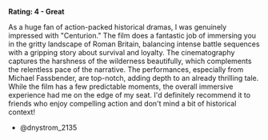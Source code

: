 **Rating: 4 - Great**

As a huge fan of action-packed historical dramas, I was genuinely impressed with "Centurion." The film does a fantastic job of immersing you in the gritty landscape of Roman Britain, balancing intense battle sequences with a gripping story about survival and loyalty. The cinematography captures the harshness of the wilderness beautifully, which complements the relentless pace of the narrative. The performances, especially from Michael Fassbender, are top-notch, adding depth to an already thrilling tale. While the film has a few predictable moments, the overall immersive experience had me on the edge of my seat. I'd definitely recommend it to friends who enjoy compelling action and don't mind a bit of historical context! 

- @dnystrom_2135
